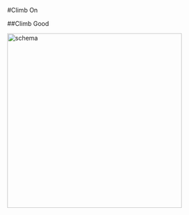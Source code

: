 
#Climb On

##Climb Good

<img width="400" alt="schema" src="http://climbonme.herokuapp.com/assets/img/climbonbadge.png" text-align="center">
